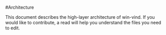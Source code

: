 #Architecture  

This document describes the high-layer architecture of win-vind. If you would like to contribute, a read will help you understand the files you need to edit.  


## 
